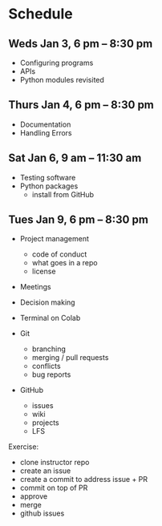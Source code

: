 # Schedule

## Weds Jan 3, 6 pm – 8:30 pm
- Configuring programs
- APIs
- Python modules revisited


## Thurs Jan 4, 6 pm – 8:30 pm
- Documentation
- Handling Errors


## Sat Jan 6, 9 am – 11:30 am
- Testing software
- Python packages
  - install from GitHub


## Tues Jan 9, 6 pm – 8:30 pm
- Project management
  - code of conduct
  - what goes in a repo
  - license
- Meetings
- Decision making
- Terminal on Colab

- Git
  - branching
  - merging / pull requests
  - conflicts
  - bug reports
- GitHub
  - issues
  - wiki
  - projects
  - LFS

Exercise:
- clone instructor repo
- create an issue
- create a commit to address issue + PR
- commit on top of PR
- approve
- merge
- github issues


